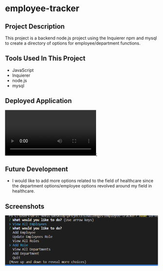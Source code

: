 # employee-tracker

## Project Description

This project is a backend node.js project using the Inquierer npm and mysql to create a directory of options for employee/department functions.

## Tools Used In This Project

* JavaScript
* Inquierer
* node.js
* mysql

## Deployed Application

![](assets/pictures/Employee_Tracker.webm);

## Future Development

* I would like to add more options related to the field of healthcare since the department options/employee options revolved around
my field in healthcare.

## Screenshots

![](assets/pictures/Intro.PNG)